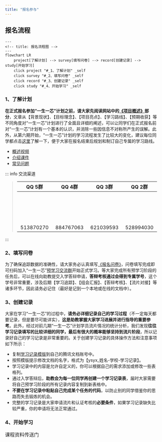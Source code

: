```yaml
---
title: "报名参与"
---
```


## 报名流程

```mermaid
---
<!-- title: 报名流程图 -->
---
flowchart LR
    project[了解计划] --> survey[填写问卷] --> record[创建记录] --> study[开始学习]
    click project "#_1、了解计划" _self
    click survey "#_2、填写问卷" _self
    click record "#_3、创建记录" _self
    click study "#_4、开始学习" _self
```

### 1、了解计划

**在正式报名参加“一生一芯”计划之前，请大家先阅读网站中的[《项目概述》](/project/intro.html)部分**，文章从【背景现状】、【目标理念】、【项目亮点】、【学习路线】、【预期收获】等不同角度对“一生一芯”计划进行了全面且详细的阐述，可以让同学们在正式报名前对“一生一芯”计划有一个基本的认识，并消除一些因信息不对称所产生的误解。此外，从第六期开始，“一生一芯”计划的学习流程发生了比较大的变化，建议每位同学都点击[这里](https://docs.qq.com/doc/DY1huTURndXpTdlZW)了解一下，便于大家在报名结束后规划和制订自己专属的学习路线。

- [概述视频](https://www.bilibili.com/video/BV12e4y1Y76i/)
- [介绍课件](https://ysyx.oscc.cc/slides/2205/01.html#/)
- [常见问题](/project/faq.html)

::: info 交流渠道
> | QQ 5群 | QQ 4群<el-badge value="已满"></el-badge> | QQ 3群 <el-badge value="已满"></el-badge> | QQ 2群 <el-badge value="已满"></el-badge> | QQ 1群 <el-badge value="已满"></el-badge> |
> |:---:|:---:|:---:|:---:|:---:|
> | <a qrcode-container :href="qrcodeQQGroup5" target="_blank"><qrcode-vue :value="qrcodeQQGroup5" :render-as="qrcodeRenderAs" :margin="qrcodeMargin" :level="qrcodeLevel" /></a> | <a qrcode-container :href="qrcodeQQGroup4" target="_blank"><qrcode-vue :value="qrcodeQQGroup4" :render-as="qrcodeRenderAs" :margin="qrcodeMargin" :level="qrcodeLevel" /></a> | <a qrcode-container :href="qrcodeQQGroup3" target="_blank"><qrcode-vue :value="qrcodeQQGroup3" :render-as="qrcodeRenderAs" :margin="qrcodeMargin" :level="qrcodeLevel" /></a> | <a qrcode-container :href="qrcodeQQGroup2" target="_blank"><qrcode-vue :value="qrcodeQQGroup2" :render-as="qrcodeRenderAs" :margin="qrcodeMargin" :level="qrcodeLevel" /></a> | <a qrcode-container :href="qrcodeQQGroup1" target="_blank"><qrcode-vue :value="qrcodeQQGroup1" :render-as="qrcodeRenderAs" :margin="qrcodeMargin" :level="qrcodeLevel" /></a> |
> | <a :href="qrcodeQQGroup5" target="_blank">513870270</a> | <a :href="qrcodeQQGroup4" target="_blank">884767063</a> | <a :href="qrcodeQQGroup3" target="_blank">621039593</a> | <a :href="qrcodeQQGroup2" target="_blank">528994030</a> | <a :href="qrcodeQQGroup1" target="_blank">663797655</a> |
:::

<style lang="scss" scoped>
    [qrcode-container] {
        display: block;
        border-radius: 5px;
        overflow: hidden;
        width: 100px;
        height: 100px;
    }
</style>

<script>
    import QrcodeVue from "qrcode.vue";

    export default {
        data() {
            return {
                qrcodeRenderAs: "svg",
                qrcodeMargin: 3,
                qrcodeLevel: "L",
                qrcodeQQGroup1: "https://qm.qq.com/q/sNcWv7KEiA",
                qrcodeQQGroup2: "https://qm.qq.com/q/BVzmGhz0v8",
                qrcodeQQGroup3: "https://qm.qq.com/q/ZXRVu5DYGe",
                qrcodeQQGroup4: "https://qm.qq.com/q/rQGNQqLbOg",
                qrcodeQQGroup5: "https://qm.qq.com/q/FaKCzlkLLi"
            }
        },
        components: {
            QrcodeVue
        }
    }
</script>

### 2、填写问卷

为了确保追踪数据的准确性，请大家务必认真填写[《报名问卷》](https://www.wenjuan.com/s/YRBnamK/)，问卷填写完成即可扫码加入“一生一芯”[预学习交流群](https://docs.qq.com/doc/DSU1teVZLR1hDcG9P)开始正式学习。等大家完成所有预学习阶段的任务后，可以在线向助教提交入学答辩申请，**答辩考核通过会得到专属学号**，这个学号非常重要，涉及后期【学习追踪】、【组会汇报】、【答辩考核】、【流片对接】等诸多环节，因此请务必记住（最好是记到一个本地或在线的文档中）。


### 3、创建记录

大家在学习“一生一芯”的过程中，**请务必详细记录自己的学习过程**（不一定每天都要记录，但是要尽可能详实），**这是助教掌握大家学习进展并进行指导的重要参考**。此外，经过对前几期“一生一芯”计划学员流片情况的统计分析，我们发现**往往学习记录填写的比较详细的同学，最后有很大的概率能够坚持到流片阶段**，所以记录好自己的学习记录是非常重要的。关于创建学习记录的具体操作方法和注意事项如下所示：

- 复制[学习记录模版](https://docs.qq.com/sheet/DT2RPaWFzVGlzaG1T)到自己的腾讯文档账号中。
- 按照模版提示修改文档的名字，格式为【ysyx_姓名-学校-学习记录】。
- 学习记录中的内容是允许自定义的，你可以根据自己的需求添加或修改一些表格列。
- 通过入学答辩后，**助教会为每一位同学再创建一个学习记录表**，届时大家需要将自己预学习阶段的所有记录内容复制到新表格中。
- **不要在学习记录中粘贴自己完成某个任务的代码**，以防止别的同学借鉴你的思路而失去锻炼的机会。
- 完整的学习记录是大家申请流片和认证考核的**必要条件**，如果学习记录缺失比较严重，你的申请将无法正常通过。

### 4、开始学习

<el-row justify="center">
    <el-button size="large"
               type="primary"
               style="height:45px; font-size:16px;"
               @click="jumpToCourseHome">课程资料传送门
    </el-button>
</el-row>

<script setup>
    const jumpToCourseHome = () => {
        window.open("https://ysyx.oscc.cc/docs/", "_blank");
    }
</script>
